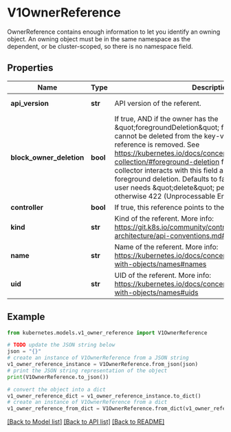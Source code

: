 # V1OwnerReference

OwnerReference contains enough information to let you identify an owning object. An owning object must be in the same namespace as the dependent, or be cluster-scoped, so there is no namespace field.

## Properties

Name | Type | Description | Notes
------------ | ------------- | ------------- | -------------
**api_version** | **str** | API version of the referent. | [default to '']
**block_owner_deletion** | **bool** | If true, AND if the owner has the \&quot;foregroundDeletion\&quot; finalizer, then the owner cannot be deleted from the key-value store until this reference is removed. See https://kubernetes.io/docs/concepts/architecture/garbage-collection/#foreground-deletion for how the garbage collector interacts with this field and enforces the foreground deletion. Defaults to false. To set this field, a user needs \&quot;delete\&quot; permission of the owner, otherwise 422 (Unprocessable Entity) will be returned. | [optional] 
**controller** | **bool** | If true, this reference points to the managing controller. | [optional] 
**kind** | **str** | Kind of the referent. More info: https://git.k8s.io/community/contributors/devel/sig-architecture/api-conventions.md#types-kinds | [default to '']
**name** | **str** | Name of the referent. More info: https://kubernetes.io/docs/concepts/overview/working-with-objects/names#names | [default to '']
**uid** | **str** | UID of the referent. More info: https://kubernetes.io/docs/concepts/overview/working-with-objects/names#uids | [default to '']

## Example

```python
from kubernetes.models.v1_owner_reference import V1OwnerReference

# TODO update the JSON string below
json = "{}"
# create an instance of V1OwnerReference from a JSON string
v1_owner_reference_instance = V1OwnerReference.from_json(json)
# print the JSON string representation of the object
print(V1OwnerReference.to_json())

# convert the object into a dict
v1_owner_reference_dict = v1_owner_reference_instance.to_dict()
# create an instance of V1OwnerReference from a dict
v1_owner_reference_from_dict = V1OwnerReference.from_dict(v1_owner_reference_dict)
```
[[Back to Model list]](../README.md#documentation-for-models) [[Back to API list]](../README.md#documentation-for-api-endpoints) [[Back to README]](../README.md)


